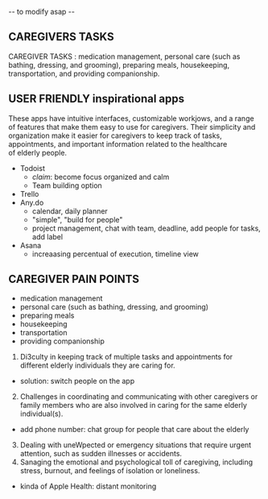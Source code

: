 -- to modify asap --
## CAREGIVERS TASKS
CAREGIVER TASKS : medication management, personal care (such as bathing, dressing, and grooming), preparing meals, housekeeping, transportation,
and providing companionship.

## USER FRIENDLY inspirational apps
These apps have intuitive interfaces, customizable workjows, and a range
of features that make them easy to use for caregivers. Their simplicity and organization make it
easier for caregivers to keep track of tasks, appointments, and important information related to
the healthcare of elderly people.

- Todoist 
  - *claim*: become focus organized and calm
  - Team building option
- Trello
- Any.do
  - calendar, daily planner
  - "simple", "build for people"
  - project management, chat with team, deadline, add people for tasks, add label
- Asana
  - increaasing percentual of execution, timeline view



## CAREGIVER PAIN POINTS
- medication management
- personal care (such as bathing, dressing, and grooming)
- preparing meals
- housekeeping
- transportation
- providing companionship


1. Di3culty in keeping track of multiple tasks and appointments for different elderly individuals they
are caring for.
  - solution: switch people on the app


2. Challenges in coordinating and communicating with other caregivers or family members who are also involved in caring for the same elderly individual(s).
  - add phone number: chat group for people that care about the elderly

3.  Dealing with uneWpected or emergency situations that require urgent attention, such as sudden illnesses or accidents.
4.  Sanaging the emotional and psychological toll of caregiving, including stress, burnout, and feelings of isolation or loneliness.
  - kinda of Apple Health: distant monitoring 




